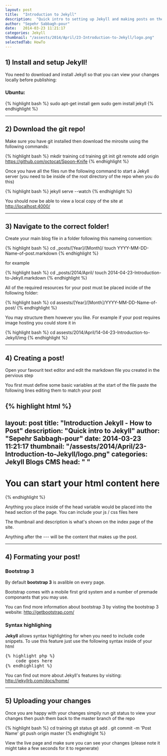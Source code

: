 ```yaml
---
layout: post
title:  "Introduction to Jekyll"
description:  "Quick intro to setting up Jekyll and making posts on the OD developers blog"
author: "Sepehr Sabbagh-pour"
date:   2014-03-23 11:21:17
categories: Jekyll
thumbnail: "/assests/2014/April/23-Introduction-to-Jekyll/logo.png"
selectedTab: HowTo
---
```


<h2>1) Install and setup Jekyll!</h2>
<p>You need to download and install Jekyll so that you can view your changes locally before publishing:</p>

<h3>Ubuntu:</h3>
{% highlight bash %}
sudo apt-get install gem
sudo gem install jekyll
{% endhighlight %}

<hr/>

<h2>2) Download the git repo!</h2>
<p>Make sure you have git installed then download the mirosite using the following commands:</p>

{% highlight bash %}
mkdir training
cd training
git init
git remote add origin https://github.com/octocat/Spoon-Knife
{% endhighlight %}

<p>Once you have all the files run the following command to start a Jekyll server (you need to be inside of the root directory of the repo when you do this)</p>

{% highlight bash %}
jekyll serve --watch
{% endhighlight %}

<p>You should now be able to view a local copy of the site at <a href="http://localhost:4000/" target="_blank">http://localhost:4000/</a></p>
<hr/>

<h2>3) Navigate to the correct folder!</h2>
<p>Create your main blog file in a folder following this nameing convention:</p>

{% highlight bash %}
cd _posts/[Year]/[Month]/
touch YYYY-MM-DD-Name-of-post.markdown
{% endhighlight %}

<p>for example</p>

{% highlight bash %}
cd _posts/2014/April/
touch 2014-04-23-Introduction-to-Jekyll.markdown
{% endhighlight %}

<p>All of the required resources for your post must be placed incide of the following folder:</p>

{% highlight bash %}
cd assests/[Year]/[Month]/YYYY-MM-DD-Name-of-post/
{% endhighlight %}

<p>You may structure them however you like. For example if your post requires image hosting you could store it in</p>

{% highlight bash %}
cd assests/2014/April/14-04-23-Introduction-to-Jekyll/img
{% endhighlight %}

<hr/>

<h2>4) Creating a post!</h2>
<p>Open your favourit text editor and edit the markdown file you created in the pervious step</p>

<p>You first must define some basic variables at the start of the file paste the following lines editing them to match your post</p>

{% highlight html %}
---
layout: post
title:  "Introduction Jekyll - How to Post"
description:  "Quick intro to Jekyll"
author: "Sepehr Sabbagh-pour"
date:   2014-03-23 11:21:17
thumbnail: "/assests/2014/April/23-Introduction-to-Jekyll/logo.png"
categories: Jekyll Blogs CMS
head: " <link rel='stylesheet' href='/assests/2014/April/23-Introduction-to-Jekyll/path-to-your-css-file.css'>
	    <script src='/assests/2014/April/23-Introduction-to-Jekyll/path-to-your-js-file.js'></script>"
---
<h1>You can start your html content here</h1>
{% endhighlight %}

<p>Anything you place inside of the head variable would be placed into the head section of the page. You can include your js / css files here</p>

<p>The thumbnail and description is what's shown on the index page of the site.</p>

<p>Anything after the --- will be the content that makes up the post.</p>

<hr/>

<h2>4) Formating your post!</h2>

<h3>Bootstrap 3</h3>
<p>By default <strong>bootstrap 3</strong> is avalible on every page.</p>
<p>Bootstrap comes with a mobile first grid system and a number of premade componants that you may use.</p>
<p>You can find more information about bootstrap 3 by visting the bootstrap 3 website: <a href="http://getbootstrap.com/" target="_blank">http://getbootstrap.com/</a></p>

<h3>Syntax highlighing</h3>
<p><strong>Jekyll</strong> allows syntax highlighting for when you need to include code snippets. To use this feature just use the following syntax inside of your html</p> 

<pre>
{&#37; highlight php &#37;}
	code goes here
{&#37; endhighlight &#37;}
</pre>

<p>You can find out more about Jekyll's features by visiting: <a href="http://jekyllrb.com/docs/home/" target="_blank">http://jekyllrb.com/docs/home/</a></p>

<hr/>

<h2>5) Uploading your changes</h2>

<p>Once you are happy with your changes simpily run git status to view your changes then push them back to the master branch of the repo</p>


{% highlight bash %}
cd training
git status
git add .
git commit -m 'Post Name'
git push origin master
{% endhighlight %}

View the live page and make sure you can see your changes (please note it might take a few seconds for it to regenerate)